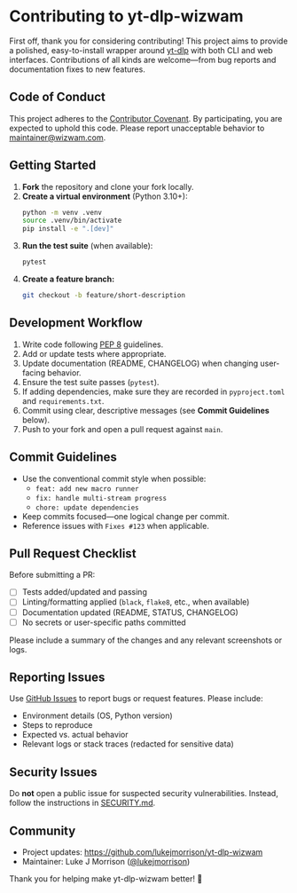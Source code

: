 # Contributing to yt-dlp-wizwam

First off, thank you for considering contributing! This project aims to provide a polished, easy-to-install wrapper around [yt-dlp](https://github.com/yt-dlp/yt-dlp) with both CLI and web interfaces. Contributions of all kinds are welcome—from bug reports and documentation fixes to new features.

## Code of Conduct

This project adheres to the [Contributor Covenant](CODE_OF_CONDUCT.md). By participating, you are expected to uphold this code. Please report unacceptable behavior to [maintainer@wizwam.com](mailto:maintainer@wizwam.com).

## Getting Started

1. **Fork** the repository and clone your fork locally.
2. **Create a virtual environment** (Python 3.10+):
   ```bash
   python -m venv .venv
   source .venv/bin/activate
   pip install -e ".[dev]"
   ```
3. **Run the test suite** (when available):
   ```bash
   pytest
   ```
4. **Create a feature branch:**
   ```bash
   git checkout -b feature/short-description
   ```

## Development Workflow

1. Write code following [PEP 8](https://peps.python.org/pep-0008/) guidelines.
2. Add or update tests where appropriate.
3. Update documentation (README, CHANGELOG) when changing user-facing behavior.
4. Ensure the test suite passes (`pytest`).
5. If adding dependencies, make sure they are recorded in `pyproject.toml` and `requirements.txt`.
6. Commit using clear, descriptive messages (see **Commit Guidelines** below).
7. Push to your fork and open a pull request against `main`.

## Commit Guidelines

- Use the conventional commit style when possible:
  - `feat: add new macro runner`
  - `fix: handle multi-stream progress`
  - `chore: update dependencies`
- Keep commits focused—one logical change per commit.
- Reference issues with `Fixes #123` when applicable.

## Pull Request Checklist

Before submitting a PR:

- [ ] Tests added/updated and passing
- [ ] Linting/formatting applied (`black`, `flake8`, etc., when available)
- [ ] Documentation updated (README, STATUS, CHANGELOG)
- [ ] No secrets or user-specific paths committed

Please include a summary of the changes and any relevant screenshots or logs.

## Reporting Issues

Use [GitHub Issues](https://github.com/lukejmorrison/yt-dlp-wizwam/issues) to report bugs or request features. Please include:

- Environment details (OS, Python version)
- Steps to reproduce
- Expected vs. actual behavior
- Relevant logs or stack traces (redacted for sensitive data)

## Security Issues

Do **not** open a public issue for suspected security vulnerabilities. Instead, follow the instructions in [SECURITY.md](SECURITY.md).

## Community

- Project updates: https://github.com/lukejmorrison/yt-dlp-wizwam
- Maintainer: Luke J Morrison ([@lukejmorrison](https://github.com/lukejmorrison))

Thank you for helping make yt-dlp-wizwam better! 🙌

